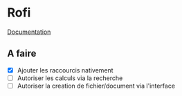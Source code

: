 # Rofi

[Documentation](https://wiki.archlinux.org/title/Rofi)

## A faire

- [x] Ajouter les raccourcis nativement
- [ ] Autoriser les calculs via la recherche
- [ ] Autoriser la creation de fichier/document via l'interface
